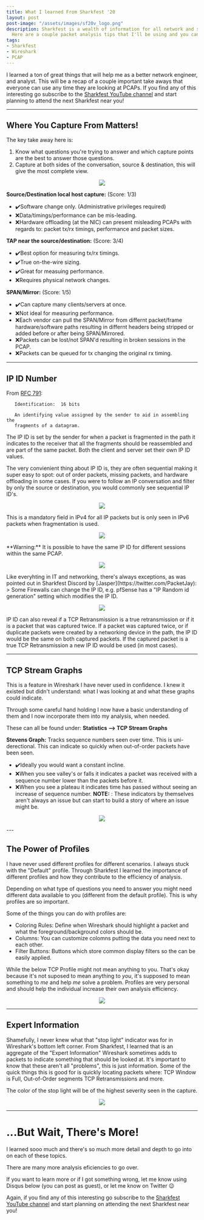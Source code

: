 ```yaml
---
title: What I learned From Sharkfest '20
layout: post
post-image: "/assets/images/sf20v_logo.png"
description: Sharkfest is a wealth of information for all network and security practitioners.
  Here are a couple packet analysis tips that I'll be using and you can too!
tags:
- Sharkfest
- Wireshark
- PCAP
---
```


I learned a ton of great things that will help me as a better network engineer, and analyst. This will be a recap of a couple important take aways that everyone can use any time they are looking at PCAPs. If you find any of this interesting go subscribe to the [Sharkfest YouTube channel](https://www.youtube.com/c/SharkFestWiresharkDeveloperandUserConference/) and start planning to attend the next Sharkfest near you!

---

## Where You Capture From Matters!
The key take away here is: 
1. Know what questions you're trying to answer and which capture points are the best to answer those questions.
2. Capture at both sides of the conversation, source & destination, this will give the most complete view.
<p align="center">
<img src="/assets/images/capture_points.png">
</p>

**Source/Destination local host capture:** (Score: 1/3)
- :heavy_check_mark:Software change only. (Administrative privileges required)
- :x:Data/timings/performance can be mis-leading.
- :x:Hardware offloading (at the NIC) can present misleading PCAPs with regards to: packet tx/rx timings, performance and packet sizes.

**TAP near the source/destination:** (Score: 3/4)
- :heavy_check_mark:Best option for measuring tx/rx timings.
- :heavy_check_mark:True on-the-wire sizing.
- :heavy_check_mark:Great for measuing performance.
- :x:Requires physical network changes.

**SPAN/Mirror:** (Score: 1/5)
- :heavy_check_mark:Can capture many clients/servers at once.
- :x:Not ideal for measuring performance.
- :x:Each vendor can pull the SPAN/Mirror from differnt packet/frame hardware/software paths resulting in differnt headers being stripped or added before or after being SPAN/Mirrored.
- :x:Packets can be lost/not SPAN'd resulting in broken sessions in the PCAP.
- :x:Packets can be queued for tx changing the original rx timing.

---

## IP ID Number
From [RFC 791](https://tools.ietf.org/html/rfc791#page-11):
```
   Identification:  16 bits

   An identifying value assigned by the sender to aid in assembling the
   fragments of a datagram.
```

The IP ID is set by the sender for when a packet is fragmented in the path it indicates to the receiver that all the fragments should be reassembled and are part of the same packet. Both the client and server set their own IP ID values.

The very convienient thing about IP ID is, they are often sequential making it super easy to spot: out of order packets, missing packets, and hardware offloading in some cases. If you were to follow an IP conversation and filter by only the source or destination, you would commonly see sequential IP ID's.
<p align="center">
<img src="/assets/images/ip_id_sequence.png">
</p>
This is a mandatory field in IPv4 for all IP packets but is only seen in IPv6 packets when fragmentation is used.
<p align="center">
<img src="/assets/images/ip_id_packet_header.png">
</p>
**Warning:** It is possible to have the same IP ID for different sessions within the same PCAP.
<p align="center">
<img src="/assets/images/same_ip_id.png">
</p>
Like everyhting in IT and networking, there's always exceptions, as was pointed out in Sharkfest Discord by [Jasper](https://twitter.com/PacketJay):
> Some Firewalls can change the IP ID, e.g. pfSense has a "IP Random id generation" setting which modifies the IP ID.
<p align="center">
<img src="/assets/images/pfsense_ipid.png">
</p>
IP ID can also reveal if a TCP Retransmission is a true retransmission or if it is a packet that was captured twice. If a packet was captured twice, or if duplicate packets were created by a networking device in the path, the IP ID would be the same on both captured packets. If the captured packet is a true TCP Retransmission a new IP ID would be used (in most cases).

---

## TCP Stream Graphs
This is a feature in Wireshark I have never used in confidence. I knew it existed but didn't understand: what I was looking at and what these graphs could indicate.

Through some careful hand holding I now have a basic understanding of them and I now incorporate them into my analysis, when needed.

These can all be found under: **Statistics --> TCP Stream Graphs**

**Stevens Graph:** Tracks sequence numbers seen over time. This is uni-derectional. This can indicate so quickly when out-of-order packets have been seen. 
- :heavy_check_mark:Ideally you would want a constant incline.
- :x:When you see valley's or falls it indicates a packet was received with a sequence number lower than the packets before it.
- :x:When you see a plateau it indicates time has passed without seeing an increase of sequence number.
**NOTE:**
: These indicators by themselves aren't always an issue but can start to build a story of where an issue might be.
 <p align="center">
<img src="/assets/images/stevens.png">
</p>
---

## The Power of Profiles
I have never used different profiles for different scenarios. I always stuck with the "Default" profile. Through Sharkfest I learned the importance of different profiles and how they contribute to the efficiency of analysis.

Depending on what type of questions you need to answer you might need different data available to you (different from the default profile). This is why profiles are so important.

Some of the things you can do with profiles are: 
- Coloring Rules: Define when Wireshark should highlight a packet and what the foreground/background colors should be.
- Columns: You can customize colomns putting the data you need next to each other.
- Filter Buttons: Buttons which store common display filters so the can be easily applied.

While the below TCP Profile might not mean anything to you. That's okay because it's not suposed to mean anything to *you*, it's supposed to mean something to *me* and help *me* solve a problem. Profiles are very personal and should help the individual increase their own analysis efficiency. 
 <p align="center">
<img src="/assets/images/tcp_profile.png">
</p>

---

## Expert Information
Shamefully,  I never knew what that "stop light" indicator was for in Wireshark's bottom left corner. From Sharkfest, I learned that is an aggregate of the "Expert Information" Wireshark sometimes adds to packets to indicate something that should be looked at. It's important to know that these aren't all "problems", this is just information. Some of the quick things this is good for is quickly locating packets where: TCP Window is Full, Out-of-Order segments TCP Retransmissions and more.

The color of the stop light will be of the highest severity seen in the capture.
 <p align="center">
<img src="/assets/images/expert_info.png">
</p>

---
# ...But Wait, There's More!
I learned sooo much and there's so much more detail and depth to go into on each of these topics.

There are many more analysis eficiencies to go over.

If you want to learn more or if I got something wrong, let me know using Disqus below (you can post as guest), or let me know on Twitter :wink:

Again, if you find any of this interesting go subscribe to the [Sharkfest YouTube channel](https://www.youtube.com/c/SharkFestWiresharkDeveloperandUserConference/) and start planning on attending the next Sharkfest near you!